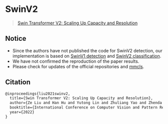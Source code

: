 # SwinV2

> [Swin Transformer V2: Scaling Up Capacity and Resolution](https://arxiv.org/abs/2111.09883)

<!-- [BACKBONE] -->

<!--
## Results and Models

https://arxiv.org/abs/2111.09883 A1.2
Cascade Mask R-CNN
window size 16x16
detraug
3x schedule

https://arxiv.org/abs/2206.03382
Cascade Mask R-CNN
SwinV2-B
ImageNet-22K pre-training
box / mask
53.0 / 45.8
-->

## Notice

- Since the authors have not published the code for SwinV2 detection,
  our implementation is based on [SwinV1 detection](https://github.com/SwinTransformer/Swin-Transformer-Object-Detection/blob/master/mmdet/models/backbones/swin_transformer.py) and [SwinV2 classification](https://github.com/microsoft/Swin-Transformer/blob/main/models/swin_transformer_v2.py).
- We have not confirmed the reproduction of the paper results.
- Please check for updates of the official repositories and [mmcls](https://github.com/open-mmlab/mmclassification/pull/799).

## Citation

```latex
@inproceedings{liu2021swinv2,
  title={Swin Transformer V2: Scaling Up Capacity and Resolution},
  author={Ze Liu and Han Hu and Yutong Lin and Zhuliang Yao and Zhenda Xie and Yixuan Wei and Jia Ning and Yue Cao and Zheng Zhang and Li Dong and Furu Wei and Baining Guo},
  booktitle={International Conference on Computer Vision and Pattern Recognition (CVPR)},
  year={2022}
}
```
